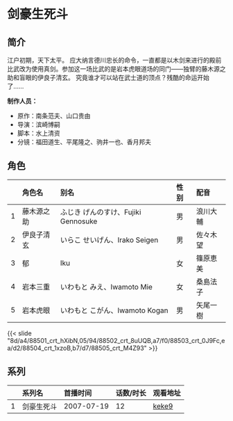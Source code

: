 # 剑豪生死斗


## 简介

江户初期，天下太平。
应大纳言德川忠长的命令，一直都是以木剑来进行的殿前比武改为使用真剑。参加这一场比武的是岩本虎眼道场的同门——独臂的藤木源之助和盲眼的伊良子清玄。
究竟谁才可以站在武士道的顶点？残酷的命运开始了……

**制作人员：**
- 原作：南条范夫、山口贵由
- 导演：滨崎博嗣
- 脚本：水上清资
- 分镜：福田道生、平尾隆之、驹井一也、香月邦夫

## 角色

|     |   角色名   |   别名  | 性别 |  配音  |
|:--- |:------  |:----      |:---  |:--   |
| 1 | 藤木源之助 | ふじき げんのすけ、Fujiki Gennosuke | 男 | 浪川大輔 |
| 2 | 伊良子清玄 | いらこ せいげん、Irako Seigen | 男 | 佐々木望 |
| 3 | 郁 | Iku | 女 | 篠原恵美 |
| 4 | 岩本三重 | いわもと みえ、Iwamoto Mie | 女 | 桑島法子 |
| 5 | 岩本虎眼 | いわもと こがん、Iwamoto Kogan | 男 | 矢尾一樹 |

{{< slide "8d/a4/88501_crt_hXibN,05/94/88502_crt_8uUQB,a7/f0/88503_crt_0J9Fc,ea/d2/88504_crt_1xzoB,b7/d7/88505_crt_M4Z93" >}}

## 系列

|     | 系列名   | 首播时间       | 话数/时长 | 观看地址                                                    |
| :-- | :---- | :--------- | :---- | :------------------------------------------------------ |
| 1   | 剑豪生死斗 | 2007-07-19 | 12    | [keke9](https://www.keke9.app/play/20036-4-135239.html) |



